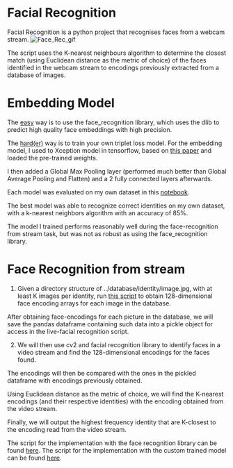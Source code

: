 # Facial Recognition
Facial Recognition is a python project that recognises faces from a webcam stream. 
![Face_Rec_gif](/media/facerec.gif)

The script uses the K-nearest neighbours algorithm to determine the closest match (using Euclidean distance as the metric of choice) of the faces identified in the webcam stream to encodings previously extracted from a database of images.

# Embedding Model
The <a href='face_rec_stream.py'>easy</a> way is to use the face_recognition library, which uses the dlib to predict high quality face embeddings with high precision. 

The <a href ='Triplet_Loss/TripletLossModelTraining'>hard(er)</a> way is to train your own triplet loss model. For the embedding model, I used to Xception model in tensorflow, based on <a href='https://arxiv.org/pdf/1610.02357.pdf'>this paper</a> and loaded the pre-trained weights. 

I then added a Global Max Pooling layer (performed much better than Global Average Pooling and Flatten) and a 2 fully connected layers afterwards. 

Each model was evaluated on my own dataset in this [notebook](Triplet_Loss/Triplet_Loss_model_eval.ipynb).

The best model was able to recognize correct identities on my own dataset, with a k-nearest neighbors algorithm with an accuracy of 85%. 

The model I trained performs reasonably well during the face-recognition from stream task, but was not as robust as using the face_recognition library.
  
# Face Recognition from stream 
1. Given a directory structure of ../database/identity/image.jpg, with at least K images per identity, run <a href='face_rec_embeddings.ipynb'> this script</a> to obtain 128-dimensional face encoding arrays for each image in the database. 

After obtaining face-encodings for each picture in the database, we will save the pandas dataframe containing such data into a pickle object for access in the live-facial recognition script.

2. We will then use cv2 and facial recognition library to identify faces in a video stream and find the 128-dimensional encodings for the faces found.

The encodings will then be compared with the ones in the pickled dataframe with encodings previously obtained. 

Using Euclidean distance as the metric of choice, we will find the K-nearest encodings (and their respective identities) with the encoding obtained from the video stream. 

Finally, we will output the highest frequency identity that are K-closest to the encoding read from the video stream. 

The script for the implementation with the face recognition library can be found <a href='face_rec_stream.py'>here</a>.
The script for the implementation with the custom trained model can be found [here](face_rec_stream_xception.py).
